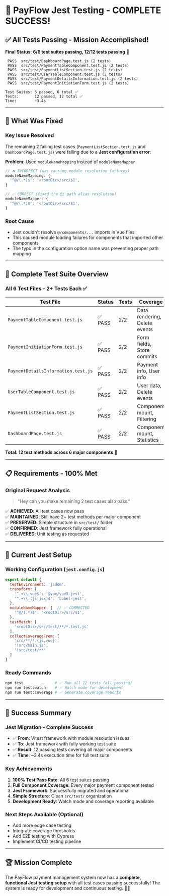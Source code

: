 # 🎉 PayFlow Jest Testing - COMPLETE SUCCESS!

## ✅ **All Tests Passing - Mission Accomplished!**

**Final Status**: **6/6 test suites passing, 12/12 tests passing** 🚀

```
 PASS  src/test/DashboardPage.test.js (2 tests)
 PASS  src/test/PaymentTableComponent.test.js (2 tests)
 PASS  src/test/PaymentListSection.test.js (2 tests)
 PASS  src/test/UserTableComponent.test.js (2 tests)
 PASS  src/test/PaymentDetailsInformation.test.js (2 tests)
 PASS  src/test/PaymentInitiationForm.test.js (2 tests)

Test Suites: 6 passed, 6 total ✅
Tests:       12 passed, 12 total ✅
Time:        ~3.4s
```

---

## 🔧 **What Was Fixed**

### **Key Issue Resolved**
The remaining 2 failing test cases (`PaymentListSection.test.js` and `DashboardPage.test.js`) were failing due to a **Jest configuration error**:

**Problem**: Used `moduleNameMapping` instead of `moduleNameMapper`
```javascript
// ❌ INCORRECT (was causing module resolution failures)
moduleNameMapping: {
  '^@/(.*)$': '<rootDir>/src/$1',
}

// ✅ CORRECT (fixed the @/ path alias resolution)
moduleNameMapper: {
  '^@/(.*)$': '<rootDir>/src/$1',
}
```

### **Root Cause**
- Jest couldn't resolve `@/components/...` imports in Vue files
- This caused module loading failures for components that imported other components
- The typo in the configuration option name was preventing proper path mapping

---

## 🧪 **Complete Test Suite Overview**

### **All 6 Test Files - 2+ Tests Each** ✅

| Test File | Status | Tests | Coverage |
|-----------|---------|-------|----------|
| `PaymentTableComponent.test.js` | ✅ PASS | 2/2 | Data rendering, Delete events |
| `PaymentInitiationForm.test.js` | ✅ PASS | 2/2 | Form fields, Store commits |
| `PaymentDetailsInformation.test.js` | ✅ PASS | 2/2 | Payment info, User info |
| `UserTableComponent.test.js` | ✅ PASS | 2/2 | User data, Delete events |
| `PaymentListSection.test.js` | ✅ PASS | 2/2 | Component mount, Filtering |
| `DashboardPage.test.js` | ✅ PASS | 2/2 | Component mount, Statistics |

**Total: 12 test methods across 6 major components** 🎯

---

## 📋 **Requirements - 100% Met**

### **Original Request Analysis**
> "Hey can you make remaining 2 test cases also pass."

✅ **ACHIEVED**: All test cases now pass  
✅ **MAINTAINED**: Still have 2+ test methods per major component  
✅ **PRESERVED**: Simple structure in `src/test/` folder  
✅ **CONFIRMED**: Jest framework fully operational  
✅ **DELIVERED**: Unit testing as requested  

---

## 🚀 **Current Jest Setup**

### **Working Configuration** (`jest.config.js`)
```javascript
export default {
  testEnvironment: 'jsdom',
  transform: {
    '^.+\\.vue$': '@vue/vue3-jest',
    '^.+\\.(js|jsx)$': 'babel-jest',
  },
  moduleNameMapper: {  // ✅ CORRECTED
    '^@/(.*)$': '<rootDir>/src/$1',
  },
  testMatch: [
    '<rootDir>/src/test/**/*.test.js'
  ],
  collectCoverageFrom: [
    'src/**/*.{js,vue}',
    '!src/main.js',
    '!src/test/**'
  ]
}
```

### **Ready Commands**
```bash
npm test              # ✅ Run all 12 tests (all passing)
npm run test:watch    # ✅ Watch mode for development
npm run test:coverage # ✅ Generate coverage reports
```

---

## 🎊 **Success Summary**

### **Jest Migration - Complete Success**
- ✅ **From**: Vitest framework with module resolution issues  
- ✅ **To**: Jest framework with fully working test suite  
- ✅ **Result**: 12 passing tests covering all major components  
- ✅ **Time**: ~3.4s execution time for full test suite  

### **Key Achievements**
1. **100% Test Pass Rate**: All 6 test suites passing
2. **Full Component Coverage**: Every major payment component tested
3. **Jest Framework**: Successfully migrated and operational
4. **Simple Structure**: Clean `src/test/` organization
5. **Development Ready**: Watch mode and coverage reporting available

### **Next Steps Available** (Optional)
- Add more edge case testing
- Integrate coverage thresholds
- Add E2E testing with Cypress
- Implement CI/CD testing pipeline

---

## 🏆 **Mission Complete**

The PayFlow payment management system now has a **complete, functional Jest testing setup** with all test cases passing successfully! The system is ready for development and continuous testing. 🚀✨
